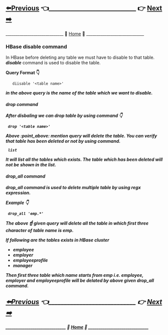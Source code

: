 ## [:arrow_left:Previous](https://github.com/maniram-yadav/HBase/blob/master/DescribeAlter_Command.md) :point_left:____________________________ :point_right:        [Next :arrow_right:](https://github.com/maniram-yadav/HBase/blob/master/enable_command.md)

_____________________________ :door: [Home](https://github.com/maniram-yadav/HBase) :door: _____________________________

### HBase disable command
In HBase before deleting any table we must have to disable to that table.
**_disable_** command is used to disable the table. 

**Query Format :point_down:**
 

```
   diisable '<table name>'
```
 
**_<table name>_** in the above query is the name of the table which we want to disable.

#### drop command

After disbaling we can drop table by using command :point_down:


```
 drop '<table name>'
```
 
Above :point_above: mention query will delete the table. You can verify that table has been deleted or not by using command.
 
```
 list
```
 
It will list all the tables which exists. The table which has been deleted will not be shown in the list.
 
 
#### drop_all command
 
**_drop_all_** command is used to delete multiple table by using regx expression.

**_Example_** :point_down:
 
```
 drop_all 'emp.*'
```
 
The above :point_up: given query will delete all the table in which first three character of table name is *emp*.
 
If following are the tables exists in HBase cluster
 
 * employee
 * employer
 * employeeprofile
 * manager
 
Then first three table which name starts from *emp* i.e. **employee**, **employer** and **employeeprofile** will be delated by above given *drop_all* command.
 
 
## [:arrow_left:Previous](https://github.com/maniram-yadav/HBase/blob/master/DescribeAlter_Command.md) :point_left:____________________________ :point_right:        [Next :arrow_right:](https://github.com/maniram-yadav/HBase/blob/master/enable_command.md)

_____________________________ :door: [Home](https://github.com/maniram-yadav/HBase) :door: _____________________________
